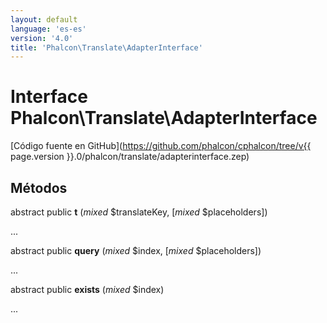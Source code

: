 ```yaml
---
layout: default
language: 'es-es'
version: '4.0'
title: 'Phalcon\Translate\AdapterInterface'
---
```


# Interface **Phalcon\Translate\AdapterInterface**

[Código fuente en GitHub](https://github.com/phalcon/cphalcon/tree/v{{ page.version }}.0/phalcon/translate/adapterinterface.zep)

## Métodos

abstract public **t** (*mixed* $translateKey, [*mixed* $placeholders])

...

abstract public **query** (*mixed* $index, [*mixed* $placeholders])

...

abstract public **exists** (*mixed* $index)

...